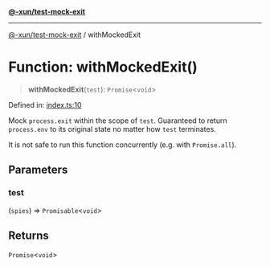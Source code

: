 [**@-xun/test-mock-exit**](../README.md)

***

[@-xun/test-mock-exit](../README.md) / withMockedExit

# Function: withMockedExit()

> **withMockedExit**(`test`): `Promise`\<`void`\>

Defined in: [index.ts:10](https://github.com/Xunnamius/test-utils/blob/fb7ffeb540b6329cd58507a70130e011f552c63c/packages/test-mock-exit/src/index.ts#L10)

Mock `process.exit` within the scope of `test`. Guaranteed to return
`process.env` to its original state no matter how `test` terminates.

It is not safe to run this function concurrently (e.g. with `Promise.all`).

## Parameters

### test

(`spies`) => `Promisable`\<`void`\>

## Returns

`Promise`\<`void`\>
